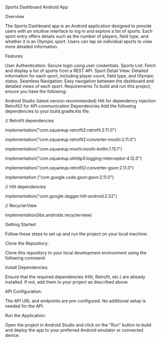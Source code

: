 Sports Dashboard Android App

Overview

The Sports Dashboard app is an Android application designed to provide users with an intuitive interface to log in and explore a list of sports. Each sport entry offers details such as the number of players, field type, and whether it is an Olympic sport. Users can tap on individual sports to view more detailed information.

Features

User Authentication: Secure login using user credentials.
Sports List: Fetch and display a list of sports from a REST API.
Sport Detail View: Detailed information for each sport, including player count, field type, and Olympic status.
Seamless Navigation: Easy navigation between the dashboard and detailed views of each sport.
Requirements
To build and run this project, ensure you have the following:

Android Studio (latest version recommended)
Hilt for dependency injection
Retrofit2 for API communication
Dependencies
Add the following dependencies to your build.gradle.kts file:

// Retrofit dependencies

implementation("com.squareup.retrofit2:retrofit:2.11.0")

implementation("com.squareup.retrofit2:converter-moshi:2.11.0")

implementation("com.squareup.moshi:moshi-kotlin:1.15.1")

implementation("com.squareup.okhttp3:logging-interceptor:4.12.0")

implementation("com.squareup.retrofit2:converter-gson:2.11.0")

implementation ("com.google.code.gson:gson:2.11.0")

// Hilt dependencies

implementation("com.google.dagger:hilt-android:2.52")

// RecyclerView

implementation(libs.androidx.recyclerview)

Getting Started

Follow these steps to set up and run the project on your local machine:

Clone the Repository:

Clone this repository to your local development environment using the following command:

Install Dependencies:

Ensure that the required dependencies (Hilt, Retrofit, etc.) are already installed. If not, add them to your project as described above.

API Configuration:

The API URL and endpoints are pre-configured. No additional setup is needed for the API.

Run the Application:

Open the project in Android Studio and click on the "Run" button to build and deploy the app to your preferred Android emulator or connected device.

